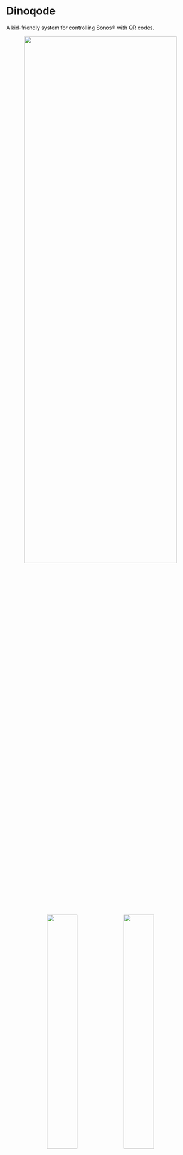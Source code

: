 # Dinoqode

A kid-friendly system for controlling Sonos® with QR codes.

<p align="center">
<img src="docs/images/dinoqode-photo-1.jpg" width="90%" height="60%">
<img src="docs/images/dinoqode-photo-2.jpg" width="40%" height="40%">
<img src="docs/images/dinoqode-photo-3.jpg" width="40%" height="40%">
<img src="docs/images/dinoqode-photo-4.jpg" width="40%" height="40%">
<img src="docs/images/dinoqode-photo-5.jpg" width="40%" height="40%">
<img src="docs/images/dinoqode-photo-6.jpg" width="40%" height="40%">
<img src="docs/images/dinoqode-photo-7.jpg" width="90%" height="40%">
</p>

## What is it?

On the hardware side, it's just a camera-attached Raspberry Pi nested inside some LEGO® and running some custom software that scans QR codes and translates them into commands that control your Sonos® system.

### __Hardware list__
* [Rasperry Pi 3 Model B+](https://www.amazon.de/Raspberry-1373331-Pi-Modell-Mainboard/dp/B07BDR5PDW)
* Rasperry Pi 3 Camera
   * [Raspberry Pi V2.1, 8 MP 1080P Kamera-Modul](https://www.amazon.de/gp/product/B01ER2SKFS/ref=ppx_yo_dt_b_asin_title_o02_s00?ie=UTF8&psc=1) oder
   * [Raspberry Pi V1.3, 5 MP 1080p Kamera-Modul](https://www.amazon.de/gp/product/B01DM8NAI0/ref=ppx_yo_dt_b_asin_title_o00_s00?ie=UTF8&psc=1)
* (optional) [Raspberry Pi 3 Netzteil](https://www.amazon.de/gp/product/B01DP8O5A4/ref=ppx_yo_dt_b_asin_title_o07_s00?ie=UTF8&psc=1)
* (optional) [Pimoroni Blinkt!](https://www.amazon.de/gp/product/B01J7Y332Q/ref=ppx_yo_dt_b_asin_title_o03_s00?ie=UTF8&psc=1)
* [Pi-Blox LEGO Case](https://www.amazon.de/gp/product/B017Z32E80/ref=ppx_yo_dt_b_asin_title_o05_s00?ie=UTF8&psc=1)
* [SanDisk Extreme 32 GB microSDHC](https://www.amazon.de/gp/product/B06XWMQ81P/ref=ppx_yo_dt_b_asin_title_o06_s00?ie=UTF8&psc=1) => 8 GB genügen auch
* [LEGO Classic Mittelgroße Bausteine-Box](https://www.amazon.de/gp/product/B00NVDP3ZU/ref=ppx_yo_dt_b_asin_title_o08_s00?ie=UTF8&psc=1)
* [LEGO Creator Dinosaurier](https://www.amazon.de/gp/product/B01J41DNWM/ref=ppx_yo_dt_b_asin_title_o08_s00?ie=UTF8&psc=1)


On the software side, there are two separate Python scripts:

* Run `qrgen.py` on your primary computer.  It takes a list of songs (from your local music library, Apple Music®, Amazon Music® and/or Spotify®) and commands (e.g. play/pause, next, room-change) and spits out an HTML page containing little cards imprinted with an icon and text on one side, and a QR code on the other.  Print them out, then cut, fold, foil until you're left with a neat little stack of cards.


* Run `qrplay.py` on your Raspberry Pi.  It launches a process that uses the attached camera to scan for QR codes, then translates those codes into commands (e.g. "speak this phrase", "play [song] in this room", "build a queue").

## Installation and Setup

### 1. Raspberry Pi installation

[Installing operating system images](https://www.raspberrypi.org/documentation/installation/installing-images/)

Before inserting the microSD card to the Raspberry Pi follow step 3  (Enable SSH on a headless Raspberry Pi (add file to SD card on another machine)) on the following link.

[Raspberry Pi SSH headless activation](https://www.raspberrypi.org/documentation/remote-access/ssh/)


### 2. Prepare your Raspberry Pi

I built this using a Raspberry Pi 3 Model B+ (running Raspbian) and one of the listed camera modules (testet with both). 
Things may or may not work with other models (for example, how you control the onboard LEDs varies by model).

To set up the camera module, I had to add an entry in `/etc/modules`:

```
% echo "bcm2835-v4l2" | sudo tee -a /etc/modules
% sudo reboot
# After reboot, verify that camera is present
% ls -l /dev/video0
```

Next, install `zbar-tools` (used to scan for QR codes) and test it out:

```
% sudo apt-get install zbar-tools
```

### 3. Start `node-sonos-http-api`

`qrplay` relies on [node-sonos-http-api](https://github.com/jishi/node-sonos-http-api).

(Note: `node-sonos-http-api` made it easy to bootstrap this project, as it already did much of what I needed.)

It's possible to run `node-sonos-http-api` directly on the Raspberry Pi, so that you don't need an extra machine running.
To install check out the `node-sonos-http-api` and start it:

```
% cd ~/Developer
% git clone https://github.com/jishi/node-sonos-http-api.git
% cd node-sonos-http-api
% npm install --production
% npm start
```

You can install it on a NAS too. I installed it on my QNAP NAS with a [Docker® image](https://cloud.docker.com/repository/docker/kienz/docker-node-sonos-http-api/).

* Open ContainerStation app
* Create image - search for `kienz/docker-node-sonos-http-api`
* Click create in the search result
* Change settings in the `Advanced Settings` section
* Network - Network Mode - Bridge (Use static IP)
* Device - "Run containers in privileged mode."
* Shared Folders

<p align="left">
<img src="docs/images/qnap_nas_shared_folders.jpg" width="50%" height="50%">
</p>


### 4. Generate some cards with `qrgen`

First, clone the `dinoqode` repo if you haven't already on your primary computer:

```
% git clone https://github.com/Kienz/dinoqode
% cd dinoqode
```

Also install `qrencode` via Homebrew:

```
% brew install qrencode
```

Next, create a text file that lists the different cards you want to create.  (See `example.txt` for some possibilities.)

To find the title/album id's from Spotify, Amazon Music or Apple Music go to the music service (Spotify/Amazon Music => Browser Version / Apple Music => iTunes) and search for the title/album. If you're in the album open the browser dev tools and copy'n'paste the code from `createDinoqodeCommand.js` into the console and run it `createDinoqodeCommand('album')`. If you want create a card for a single song call it `createDinoqodeCommand('song')`.
Now you should have the complete string with id, artist, title/album name and cover url in your clipboard.

Finally, generate some cards and view the output in your browser:

```
% python qrgen.py --input example.txt
% open out/index.html
```

It'll look something like this:

<p align="center">
<img src="docs/images/sheet.jpg" width="50%" height="50%">
</p>


### 5. Start `qrplay`

On your Raspberry Pi, clone this `dinoqode` repo:

```
% cd ~/Developer
% git clone https://github.com/Kienz/dinoqode
% cd dinoqode
```

Then, launch `qrplay`, specifying the hostname of the machine running `node-sonos-http-api`:

```
% python3 qrplay.py --hostname 0.0.0.0 --default-device "xyz" --default-volume 25 --skip-load
```

If you want to use your own `dinoqode` as a standalone thing (not attached to a monitor, etc), you'll want to set up your Raspberry Pi to launch `qrplay` when the device boots:

```
% mkdir ~/Developer/logs
```

```
% sudo nano /usr/local/bin/qrplay.sh
```

```
#!/bin/bash

npm start --prefix /home/pi/Developer/node-sonos-http-api/ > /home/pi/Developer/logs/node-sonos-http-api.log &
sleep 12
stdbuf -oL python3 /home/pi/Developer/dinoqode/qrplay.py --hostname 0.0.0.0 --default-device "xyz" --default-volume 25 --skip-load > /home/pi/Developer/logs/dinoqode.log &
```

```
sudo chmod +x /usr/local/bin/qrplay.sh
```

Now you have to insert `/usr/local/bin/qrplay.sh` into `/etc/rc.local`.

```
% sudo nano /etc/rc.local
```

After that `node-sonos-http-api` and `dinoqode` should start after reboot. After some seconds the red light on the camera should turn on.

To see what happens you can look inside the log files `dinoqode.log` or `node-sonos-http-api.log`.

```
% tail -F ~/Developer/logs/dinoqode.log
```


### 6. Use Blink! led bar to display success/failure of commands

Some commands have no output and it's hard to know if the command works or not. Therefore you can add the Blinkt! led bar to you Raspberry Pi.

[Beginning with Blinkt!](https://learn.pimoroni.com/tutorial/tanya/beginning-with-blinkt)

Placing the Blinkt! led bar on the pins of the Raspberry Pi is quite simle. You just have to pay attention to the following.
```
The pins on the Pi connect to the holes in the header on the back of the Blinkt! There is a right way and a wrong way. If you look at the Blinkt! you'll see it has rounded corners on one side. This side goes towards the outside of your Pi. The straight edge goes towards your Pi. Push them together gently and you are almost ready to start!
```

After placing the Blinkt! on your Raspberry Pi you have to install the Blinkt! library.
```
curl https://get.pimoroni.com/blinkt | bash
```

The `dinoqode` now uses the Blinkt! led to show succesful commands with green light and failure commands with red light.


### 7. Refocus Raspberry Pi camera

To adjust the Raspberry Pi camera you have to turn the lens counterclockwise. The distance between the camera and the card is approx. 10 cm. To focus to this length turn the lens 126° counterclockwise.
The camera model v2 includes a plastic tool to turn the lens.

The camera model v1 have no tool includes. Also you have to cut the border around the lens with a sharp knife to remove the glue points. Otherwise the lens can not be turned.


## The Cards

Currently `qrgen` and `qrplay` have built-in support for two different kinds of cards: song cards, and command cards.

Song cards can be generated for tracks in your music library, from Spotify®, from Amazon Music®, from Apple Muscic® or from Sonos Playlists®. For example:

<p align="center">
<img src="docs/images/song.jpg" width="40%" height="40%" style="border: 1px #ddd solid;">
</p>

Command cards are used to control your Sonos system, performing actions like switching to a different room, pausing/playing the active device, next/previous title, shuffle on/off. Here are some commands (complete list of supported commands can be found in `example.txt`):

<p align="center">
<img src="docs/images/commands.jpg" width="40%" height="40%" style="border: 1px #ddd solid;">
</p>


## This and that

### Siri Shortcuts

[Say to SONOS](https://www.icloud.com/shortcuts/55665fcce0e34dad82a622da1b122638)

Say something and send the sepak command to a Sonos Speaker (with the help of `node-sonos-http-api`).

[Dinoqode](https://www.icloud.com/shortcuts/63157b730b064d1da6e9bb43ec93dd91)

Scan the QR code with your iPhone and play the song/album on a Sonos Speaker.


### Kill Dinoqode and camera process

Search Dinoqode process and kill the process by id.
```
% ps -ef | grep python3
````

```
% sudo kill -9 <id>
```

Find the camera process id.
```
% sudo fuser /dev/video0
```

```
% sudo kill -9 <id>
```


### Questions?
You can ask me for help on [Twitter](https://twitter.com/kienzle_s).


## Acknowledgments

This was a fun little project to put together mainly because other folks already did much of the hard work.

Hearty thanks to the authors of the following libraries:

* [qrocodile](https://github.com/chrispcampbell/qrocodile)
* [qrencode](https://github.com/fukuchi/libqrencode)
* [node-sonos-http-api](https://github.com/jishi/node-sonos-http-api)
* [spotipy](https://github.com/plamere/spotipy)
* [webkit2png](https://github.com/paulhammond/webkit2png)


## License

`Dinoqode` is released under an MIT license. See the LICENSE file for the full license.
